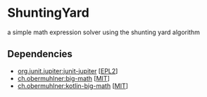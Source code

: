 # ShuntingYard

a simple math expression solver using the shunting yard algorithm

## Dependencies

- [org.junit.jupiter:junit-jupiter](https://github.com/junit-team/junit5) [[EPL2](https://github.com/junit-team/junit5/blob/main/LICENSE.md)]
- [ch.obermuhlner:big-math](https://github.com/eobermuhlner/big-math) [[MIT](https://github.com/eobermuhlner/big-math/blob/master/LICENSE.txt)]
- [ch.obermuhlner:kotlin-big-math](https://github.com/eobermuhlner/kotlin-big-math) [[MIT](https://github.com/eobermuhlner/kotlin-big-math/blob/master/LICENSE)]

